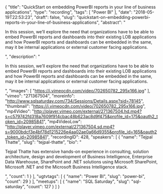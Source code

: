 {
  "title": "QuickStart on embedding PowerBI reports in your line of business applications",
  "type": "recording",
  "tags": [
    "Power BI"
  ],
  "date": "2018-05-19T22:53:23",
  "draft": false,
  "slug": "quickstart-on-embedding-powerbi-reports-in-your-line-of-business-applications",
  "abstract": "<p>In this session, we’ll explore the need that organizations have to be able to embed PowerBI reports and dashboards into their existing LOB applications and how PowerBI reports and dashboards can be embedded in the same, may it be internal applications or external customer facing applications.</p>",
  "description": "<p>In this session, we’ll explore the need that organizations have to be able to embed PowerBI reports and dashboards into their existing LOB applications and how PowerBI reports and dashboards can be embedded in the same, may it be internal applications or external customer facing applications.</p>",
  "images": [
    "https://i.vimeocdn.com/video/702650782_295x166.jpg"
  ],
  "vimeo": "271367504",
  "moreinfo": "http://www.sqlsaturday.com/734/Sessions/Details.aspx?sid=78145",
  "thumbnail": "https://i.vimeocdn.com/video/702650782_295x166.jpg",
  "mp4Video": "http://player.vimeo.com/external/271367504.hd.mp4?s=c579742fd318a7609f914cbac48b623ac8d9f475&profile_id=175&oauth2_token_id=20985841",
  "mp4VideoLow": "http://player.vimeo.com/external/271367504.sd.mp4?s=9000bdcf3e4bf78d1215226e4aa02ae0a66d9355&profile_id=165&oauth2_token_id=20985841",
  "recordingID": 428,
  "speakers": [
    {
      "name": "Tejpal Thatte",
      "slug": "tejpal-thatte",
      "bio": "<p>Tejpal Thatte has extensive hands-on experience in consulting, solution architecture, design and development of Business Intelligence, Enterprise Data Warehouse, SharePoint and .NET solutions using Microsoft SharePoint, Microsoft .NET and the Microsoft Business Intelligence stack.</p>",
      "count": 1
    }
  ],
  "ugtvtags": [
    {
      "name": "Power BI",
      "slug": "power-bi",
      "count": 29
    }
  ],
  "meetups": [
    {
      "name": "SQL Saturday",
      "slug": "sql-saturday",
      "count": 127
    }
  ]
}